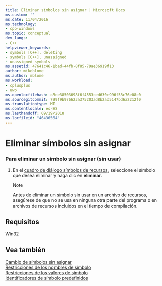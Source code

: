 ```yaml
---
title: Eliminar símbolos sin asignar | Microsoft Docs
ms.custom: ''
ms.date: 11/04/2016
ms.technology:
- cpp-windows
ms.topic: conceptual
dev_langs:
- C++
helpviewer_keywords:
- symbols [C++], deleting
- symbols [C++], unassigned
- unassigned symbols
ms.assetid: 47641c46-1bad-44fb-8f85-79ae36919f13
author: mikeblome
ms.author: mblome
ms.workload:
- cplusplus
- uwp
ms.openlocfilehash: c8ee38503698f6f4553ced630e996f58c76e08c0
ms.sourcegitcommit: 799f9b976623a375203ad8b2ad5147bd6a2212f0
ms.translationtype: MT
ms.contentlocale: es-ES
ms.lasthandoff: 09/19/2018
ms.locfileid: "46436564"
---
```

# <a name="deleting-unassigned-symbols"></a>Eliminar símbolos sin asignar

### <a name="to-delete-an-unassigned-unused-symbol"></a>Para eliminar un símbolo sin asignar (sin usar)

1. En el [cuadro de diálogo símbolos de recursos](../windows/resource-symbols-dialog-box.md), seleccione el símbolo que desea eliminar y haga clic en **eliminar**.

   > [!NOTE]
   > Antes de eliminar un símbolo sin usar en un archivo de recursos, asegúrese de que no se usa en ninguna otra parte del programa o en archivos de recursos incluidos en el tiempo de compilación.

## <a name="requirements"></a>Requisitos

Win32

## <a name="see-also"></a>Vea también

[Cambio de símbolos sin asignar](../windows/changing-unassigned-symbols.md)<br/>
[Restricciones de los nombres de símbolo](../windows/symbol-name-restrictions.md)<br/>
[Restricciones de los valores de símbolo](../windows/symbol-value-restrictions.md)<br/>
[Identificadores de símbolo predefinidos](../windows/predefined-symbol-ids.md)